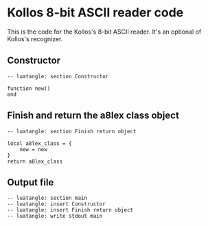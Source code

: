 <!--

Permission is hereby granted, free of charge, to any person obtaining
a copy of this software and associated documentation files (the
"Software"), to deal in the Software without restriction, including
without limitation the rights to use, copy, modify, merge, publish,
distribute, sublicense, and/or sell copies of the Software, and to
permit persons to whom the Software is furnished to do so, subject to
the following conditions:

The above copyright notice and this permission notice shall be
included in all copies or substantial portions of the Software.

THE SOFTWARE IS PROVIDED "AS IS", WITHOUT WARRANTY OF ANY KIND,
EXPRESS OR IMPLIED, INCLUDING BUT NOT LIMITED TO THE WARRANTIES OF
MERCHANTABILITY, FITNESS FOR A PARTICULAR PURPOSE AND NONINFRINGEMENT.
IN NO EVENT SHALL THE AUTHORS OR COPYRIGHT HOLDERS BE LIABLE FOR ANY
CLAIM, DAMAGES OR OTHER LIABILITY, WHETHER IN AN ACTION OF CONTRACT,
TORT OR OTHERWISE, ARISING FROM, OUT OF OR IN CONNECTION WITH THE
SOFTWARE OR THE USE OR OTHER DEALINGS IN THE SOFTWARE.

[ MIT license: http://www.opensource.org/licenses/mit-license.php ]

-->

# Kollos 8-bit ASCII reader code

This is the code for the Kollos's 8-bit ASCII reader.
It's an optional of Kollos's recognizer.

## Constructor

    -- luatangle: section Constructor

    function new()
    end

## Finish and return the a8lex class object

    -- luatangle: section Finish return object

    local a8lex_class = {
        new = new
    }
    return a8lex_class

## Output file

    -- luatangle: section main
    -- luatangle: insert Constructor
    -- luatangle: insert Finish return object
    -- luatangle: write stdout main

<!--
vim: expandtab shiftwidth=4:
-->
